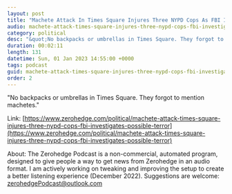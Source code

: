 ```yaml
---
layout: post
title: "Machete Attack In Times Square Injures Three NYPD Cops As FBI Investigates As Possible Terror Incident"
audio: machete-attack-times-square-injures-three-nypd-cops-fbi-investigates-possible-terror-0
category: political
desc: "&quot;No backpacks or umbrellas in Times Square. They forgot to mention machetes.&quot; "
duration: 00:02:11
length: 131
datetime: Sun, 01 Jan 2023 14:55:00 +0000
tags: podcast
guid: machete-attack-times-square-injures-three-nypd-cops-fbi-investigates-possible-terror-0
order: 2
---
```

&quot;No backpacks or umbrellas in Times Square. They forgot to mention machetes.&quot; 

Link: [https://www.zerohedge.com/political/machete-attack-times-square-injures-three-nypd-cops-fbi-investigates-possible-terror](https://www.zerohedge.com/political/machete-attack-times-square-injures-three-nypd-cops-fbi-investigates-possible-terror)

About: The Zerohedge Podcast is a non-commercial, automated program, designed to give people a way to get news from Zerohedge in an audio format.  I am actively working on tweaking and improving the setup to create a better listening experience (December 2022).  Suggestions are welcome: [zerohedgePodcast@outlook.com](mailto:zerohedgePodcast@outlook.com)